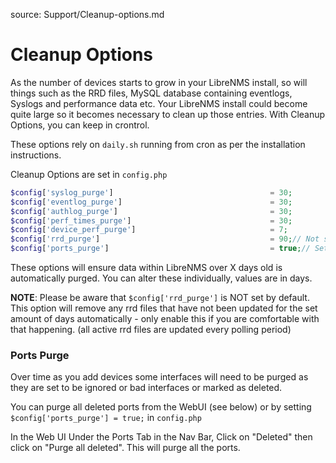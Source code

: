 source: Support/Cleanup-options.md

#  Cleanup Options
As the number of devices starts to grow in your LibreNMS install, so will things such as the RRD files, MySQL database containing eventlogs, Syslogs and performance data etc. Your LibreNMS install could become quite large so it becomes necessary to clean up those entries. With Cleanup Options, you can keep in crontrol. 

These options rely on ```daily.sh``` running from cron as per the installation instructions.

Cleanup Options are set in ```config.php```

```php
$config['syslog_purge']                                   = 30;
$config['eventlog_purge']                                 = 30;
$config['authlog_purge']                                  = 30;
$config['perf_times_purge']                               = 30;
$config['device_perf_purge']                              = 7;
$config['rrd_purge']                                      = 90;// Not set by default
$config['ports_purge']                                    = true;// Set to false by default
```
These options will ensure data within LibreNMS over X days old is automatically purged. You can alter these individually, values are in days.

**NOTE**: Please be aware that ```$config['rrd_purge']``` is NOT set by default. This option will remove any rrd files that have not been updated for the set amount of days automatically - only enable this if you are comfortable with that happening. (all active rrd files are updated every polling period)


### Ports Purge

Over time as you add devices some interfaces will need to be purged as they are set to be ignored or bad interfaces or marked as deleted.

You can purge all deleted ports from the WebUI (see below) or by setting `$config['ports_purge'] = true;` in `config.php` 

In the Web UI Under the Ports Tab in the Nav Bar, Click on "Deleted" then click on "Purge all deleted". This will purge all the ports.
